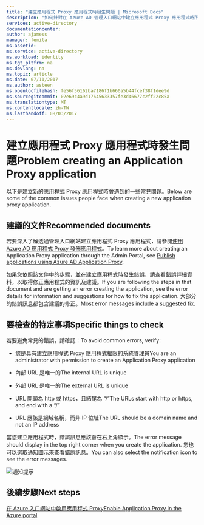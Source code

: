 ```yaml
---
title: "建立應用程式 Proxy 應用程式時發生問題 | Microsoft Docs"
description: "如何針對在 Azure AD 管理入口網站中建立應用程式 Proxy 應用程式時所發生的問題進行疑難排解"
services: active-directory
documentationcenter: 
author: ajamess
manager: femila
ms.assetid: 
ms.service: active-directory
ms.workload: identity
ms.tgt_pltfrm: na
ms.devlang: na
ms.topic: article
ms.date: 07/11/2017
ms.author: asteen
ms.openlocfilehash: fe56f56162ba7186f1b660a5b44fcef38f1dee9d
ms.sourcegitcommit: 02e69c4a9d17645633357fe3d46677c2ff22c85a
ms.translationtype: MT
ms.contentlocale: zh-TW
ms.lasthandoff: 08/03/2017
---
```

# <a name="problem-creating-an-application-proxy-application"></a><span data-ttu-id="30188-103">建立應用程式 Proxy 應用程式時發生問題</span><span class="sxs-lookup"><span data-stu-id="30188-103">Problem creating an Application Proxy application</span></span> 

<span data-ttu-id="30188-104">以下是建立新的應用程式 Proxy 應用程式時會遇到的一些常見問題。</span><span class="sxs-lookup"><span data-stu-id="30188-104">Below are some of the common issues people face when creating a new application proxy application.</span></span>

## <a name="recommended-documents"></a><span data-ttu-id="30188-105">建議的文件</span><span class="sxs-lookup"><span data-stu-id="30188-105">Recommended documents</span></span> 

<span data-ttu-id="30188-106">若要深入了解透過管理入口網站建立應用程式 Proxy 應用程式，請參閱[使用 Azure AD 應用程式 Proxy 發佈應用程式](https://docs.microsoft.com/azure/active-directory/application-proxy-publish-azure-portal)。</span><span class="sxs-lookup"><span data-stu-id="30188-106">To learn more about creating an Application Proxy application through the Admin Portal, see [Publish applications using Azure AD Application Proxy](https://docs.microsoft.com/azure/active-directory/application-proxy-publish-azure-portal).</span></span>

<span data-ttu-id="30188-107">如果您依照該文件中的步驟，並在建立應用程式時發生錯誤，請查看錯誤詳細資料，以取得修正應用程式的資訊及建議。</span><span class="sxs-lookup"><span data-stu-id="30188-107">If you are following the steps in that document and are getting an error creating the application, see the error details for information and suggestions for how to fix the application.</span></span> <span data-ttu-id="30188-108">大部分的錯誤訊息都包含建議的修正。</span><span class="sxs-lookup"><span data-stu-id="30188-108">Most error messages include a suggested fix.</span></span> 

## <a name="specific-things-to-check"></a><span data-ttu-id="30188-109">要檢查的特定事項</span><span class="sxs-lookup"><span data-stu-id="30188-109">Specific things to check</span></span>

<span data-ttu-id="30188-110">若要避免常見的錯誤，請確認：</span><span class="sxs-lookup"><span data-stu-id="30188-110">To avoid common errors, verify:</span></span>

-   <span data-ttu-id="30188-111">您是具有建立應用程式 Proxy 應用程式權限的系統管理員</span><span class="sxs-lookup"><span data-stu-id="30188-111">You are an administrator with permission to create an Application Proxy application</span></span>

-   <span data-ttu-id="30188-112">內部 URL 是唯一的</span><span class="sxs-lookup"><span data-stu-id="30188-112">The internal URL is unique</span></span>

-   <span data-ttu-id="30188-113">外部 URL 是唯一的</span><span class="sxs-lookup"><span data-stu-id="30188-113">The external URL is unique</span></span>

-   <span data-ttu-id="30188-114">URL 開頭為 http 或 https，且結尾為 “/”</span><span class="sxs-lookup"><span data-stu-id="30188-114">The URLs start with http or https, and end with a “/”</span></span>

-   <span data-ttu-id="30188-115">URL 應該是網域名稱，而非 IP 位址</span><span class="sxs-lookup"><span data-stu-id="30188-115">The URL should be a domain name and not an IP address</span></span>

<span data-ttu-id="30188-116">當您建立應用程式時，錯誤訊息應該會在右上角顯示。</span><span class="sxs-lookup"><span data-stu-id="30188-116">The error message should display in the top right corner when you create the application.</span></span> <span data-ttu-id="30188-117">您也可以選取通知圖示來查看錯誤訊息。</span><span class="sxs-lookup"><span data-stu-id="30188-117">You can also select the notification icon to see the error messages.</span></span>

   ![通知提示](./media/application-proxy-config-problem/error-message.png)

## <a name="next-steps"></a><span data-ttu-id="30188-119">後續步驟</span><span class="sxs-lookup"><span data-stu-id="30188-119">Next steps</span></span>
[<span data-ttu-id="30188-120">在 Azure 入口網站中啟用應用程式 Proxy</span><span class="sxs-lookup"><span data-stu-id="30188-120">Enable Application Proxy in the Azure portal</span></span>](active-directory-application-proxy-enable.md)
